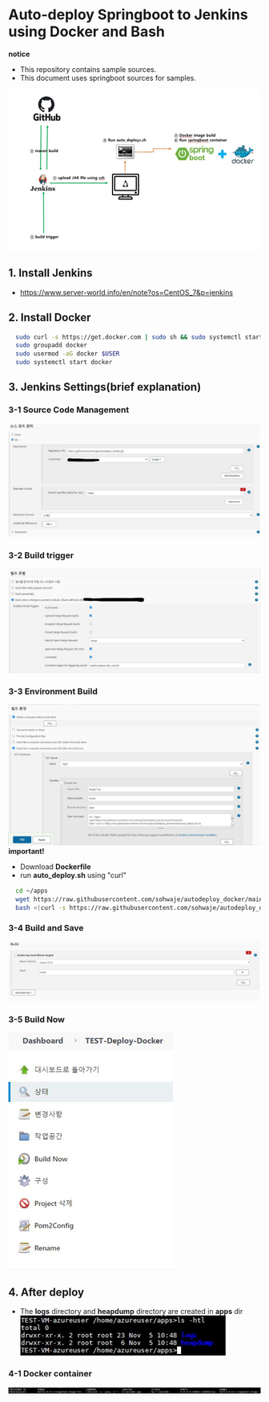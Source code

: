 # Auto-deploy Springboot to Jenkins using Docker and Bash
**notice**
- This repository contains sample sources.
- This document uses springboot sources for samples.

![Alt text](/readme-img/build-image.JPG)

## 1. Install Jenkins
- https://www.server-world.info/en/note?os=CentOS_7&p=jenkins

## 2. Install Docker
```bash
  sudo curl -s https://get.docker.com | sudo sh && sudo systemctl start docker && sudo systemctl enable docker
  sudo groupadd docker
  sudo usermod -aG docker $USER
  sudo systemctl start docker
```

## 3. Jenkins Settings(brief explanation)
### 3-1 Source Code Management
![Alt text](/readme-img/manage-source-code.jpg)

### 3-2 Build trigger
![Alt text](/readme-img/build-trigger.jpg)

### 3-3 Environment Build
![Alt text](/readme-img/env-build.JPG)
**important!**
+ Download **Dockerfile**
+ run **auto_deploy.sh** using "curl"
```bash
  cd ~/apps
  wget https://raw.githubusercontent.com/sohwaje/autodeploy_docker/main/Dockerfile
  bash <(curl -s https://raw.githubusercontent.com/sohwaje/autodeploy_docker/main/auto_deploy.sh) &
```

### 3-4 Build and Save
![Alt text](readme-img/build-go.JPG)

### 3-5 Build Now
![Alt text](readme-img/Build-now.JPG)

## 4. After deploy
+ The **logs** directory and **heapdump** directory are created in **apps** dir  
![Alt text](readme-img/vm-deploy.JPG)

### 4-1 Docker container
![Alt text](readme-img/container.JPG)
